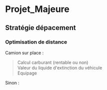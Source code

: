 # Projet_Majeure

## Stratégie dépacement

### Optimisation de distance

Camion sur place :
> Calcul carburant (rentable ou non)</br>
> Valeur du liquide d'extinction du véhicule</br>
> Equipage</br>

Sinon :
